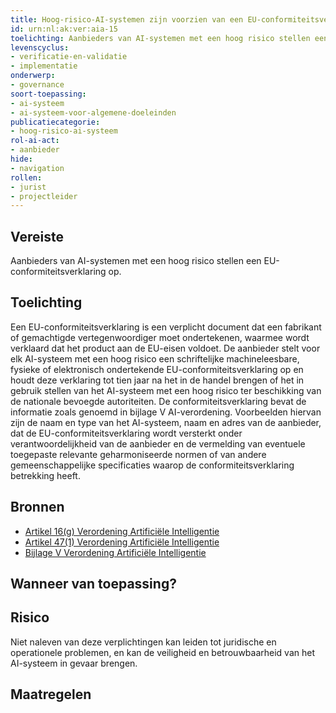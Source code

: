```yaml
---
title: Hoog-risico-AI-systemen zijn voorzien van een EU-conformiteitsverklaring
id: urn:nl:ak:ver:aia-15
toelichting: Aanbieders van AI-systemen met een hoog risico stellen een EU-conformiteitsverklaring op.
levenscyclus:
- verificatie-en-validatie
- implementatie
onderwerp:
- governance
soort-toepassing:
- ai-systeem
- ai-systeem-voor-algemene-doeleinden
publicatiecategorie:
- hoog-risico-ai-systeem
rol-ai-act:
- aanbieder
hide:
- navigation
rollen:
- jurist
- projectleider
---
```


<!-- tags -->
## Vereiste

Aanbieders van AI-systemen met een hoog risico stellen een EU-conformiteitsverklaring op.

## Toelichting

Een EU-conformiteitsverklaring is een verplicht document dat een fabrikant of gemachtigde vertegenwoordiger moet ondertekenen, waarmee wordt verklaard dat het product aan de EU-eisen voldoet.
De aanbieder stelt voor elk AI-systeem met een hoog risico een schriftelijke machineleesbare, fysieke of elektronisch ondertekende EU-conformiteitsverklaring op en houdt deze verklaring tot tien jaar na het in de handel brengen of het in gebruik stellen van het AI-systeem met een hoog risico ter beschikking van de nationale bevoegde autoriteiten.
De conformiteitsverklaring bevat de informatie zoals genoemd in bijlage V AI-verordening.
Voorbeelden hiervan zijn de naam en type van het AI-systeem, naam en adres van de aanbieder, dat de EU-conformiteitsverklaring wordt versterkt onder verantwoordelijkheid van de aanbieder en de vermelding van eventuele toegepaste relevante geharmoniseerde normen of van andere gemeenschappelijke specificaties waarop de conformiteitsverklaring betrekking heeft.

## Bronnen

- [Artikel 16(g) Verordening Artificiële Intelligentie](https://eur-lex.europa.eu/legal-content/NL/TXT/HTML/?uri=OJ:L_202401689#d1e3823-1-1)
- [Artikel 47(1) Verordening Artificiële Intelligentie](https://eur-lex.europa.eu/legal-content/NL/TXT/HTML/?uri=OJ:L_202401689#d1e5296-1-1)
- [Bijlage V Verordening Artificiële Intelligentie](https://eur-lex.europa.eu/legal-content/NL/TXT/HTML/?uri=OJ:L_202401689#d1e38-132-1)

## Wanneer van toepassing? 
<!-- tags-ai-act -->


## Risico

Niet naleven van deze verplichtingen kan leiden tot juridische en operationele problemen, en kan de veiligheid en betrouwbaarheid van het AI-systeem in gevaar brengen.


## Maatregelen

<!-- list_maatregelen vereiste/aia-15-eu-conformiteitsverklaring no-search no-onderwerp no-rol no-levenscyclus -->
